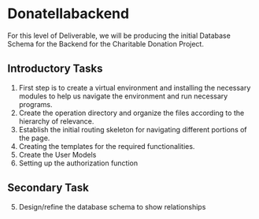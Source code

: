 # Donatellabackend
For this level of Deliverable, we will be producing the initial Database Schema for the Backend for the Charitable Donation Project.

## Introductory Tasks
1. First step is to create a virtual environment and installing the necessary modules to help us navigate the environment and run necessary programs.
2. Create the operation directory and organize the files according to the hierarchy of relevance.
3. Establish the initial routing skeleton for navigating different portions of the page.
4. Creating the templates for the required functionalities. 
6. Create the User Models
7. Setting up the authorization function


## Secondary Task
5. Design/refine the database schema to show relationships